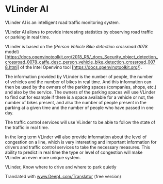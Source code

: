 # VLinder AI

VLinder AI is an intelligent road traffic monitoring system. 

VLinder AI allows to provide interesting statistics by observing road traffic or parking in real time. 

VLinder is based on the (*Person Vehicle Bike detection crossroad 0078* model)[https://docs.openvinotoolkit.org/2018_R5/_docs_Security_object_detection_crossroad_0078_caffe_desc_person_vehicle_bike_detection_crossroad_0078.html] of the Intel Openvino tool [https://docs.openvinotoolkit.org/].

The information provided by VLinder is the number of people, the number of vehicles and the number of bikes in real time. And this information can then be used by the owners of the parking spaces (companies, shops, etc.) and also by the service. 
The owners of the parking spaces will use VLinder to find out for example if there is a space available for a vehicle or not, the number of bikes present, and also the number of people present in the parking at a given time and the number of people who have passed in one day.

 The traffic control services will use VLinder to be able to follow the state of the traffic in real time.
 
In the long term VLinder will also provide information about the level of congestion on a line, which is very interesting and important information for drivers and traffic control services to take the necessary measures. This ability to predict in real time the type or level of congestion will make VLinder an even more unique system.


VLinder, Know where to drive and where to park quietly 

Translated with www.DeepL.com/Translator (free version)
